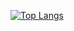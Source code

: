 [![Top Langs](https://github-readme-stats.vercel.app/api/top-langs/?username=youzi&layout=compact)](https://github.com/youzi/github-readme-stats)


<!---
xiao7hxh/xiao7hxh is a ✨ special ✨ repository because its `README.md` (this file) appears on your GitHub profile.
You can click the Preview link to take a look at your changes.
--->
